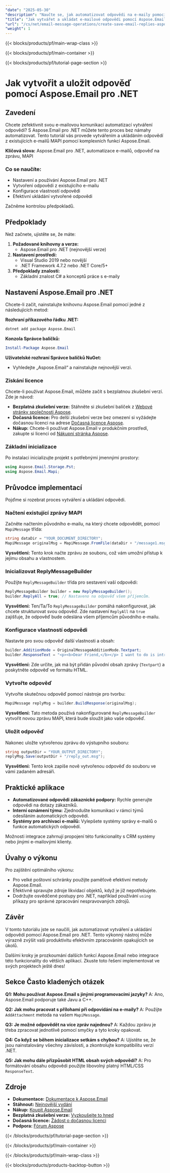 ```yaml
---
"date": "2025-05-30"
"description": "Naučte se, jak automatizovat odpovědi na e-maily pomocí Aspose.Email pro .NET. Tato příručka popisuje efektivní nastavení, vytváření, konfiguraci a ukládání odpovědí."
"title": "Jak vytvářet a ukládat e-mailové odpovědi pomocí Aspose.Email pro .NET | Průvodce a tutoriál"
"url": "/cs/net/email-message-operations/create-save-email-replies-aspose-email-net/"
"weight": 1
---
```


{{< blocks/products/pf/main-wrap-class >}}

{{< blocks/products/pf/main-container >}}

{{< blocks/products/pf/tutorial-page-section >}}
# Jak vytvořit a uložit odpověď pomocí Aspose.Email pro .NET

## Zavedení

Chcete zefektivnit svou e-mailovou komunikaci automatizací vytváření odpovědí? S Aspose.Email pro .NET můžete tento proces bez námahy automatizovat. Tento tutoriál vás provede vytvářením a ukládáním odpovědí z existujících e-mailů MAPI pomocí komplexních funkcí Aspose.Email.

**Klíčová slova:** Aspose.Email pro .NET, automatizace e-mailů, odpověď na zprávu, MAPI

### Co se naučíte:
- Nastavení a používání Aspose.Email pro .NET
- Vytvoření odpovědi z existujícího e-mailu
- Konfigurace vlastností odpovědi
- Efektivní ukládání vytvořené odpovědi

Začněme kontrolou předpokladů.

## Předpoklady

Než začnete, ujistěte se, že máte:

1. **Požadované knihovny a verze:**
   - Aspose.Email pro .NET (nejnovější verze)
2. **Nastavení prostředí:**
   - Visual Studio 2019 nebo novější
   - .NET Framework 4.7.2 nebo .NET Core/5+
3. **Předpoklady znalostí:**
   - Základní znalost C# a konceptů práce s e-maily

## Nastavení Aspose.Email pro .NET

Chcete-li začít, nainstalujte knihovnu Aspose.Email pomocí jedné z následujících metod:

**Rozhraní příkazového řádku .NET:**
```bash
dotnet add package Aspose.Email
```

**Konzola Správce balíčků:**
```powershell
Install-Package Aspose.Email
```

**Uživatelské rozhraní Správce balíčků NuGet:**
- Vyhledejte „Aspose.Email“ a nainstalujte nejnovější verzi.

### Získání licence

Chcete-li používat Aspose.Email, můžete začít s bezplatnou zkušební verzí. Zde je návod:

- **Bezplatná zkušební verze:** Stáhněte si zkušební balíček z [Webové stránky společnosti Aspose](https://releases.aspose.com/email/net/).
- **Dočasná licence:** Pro delší zkušební verze bez omezení si vyžádejte dočasnou licenci na adrese [Dočasná licence Aspose](https://purchase.aspose.com/temporary-license/).
- **Nákup:** Chcete-li používat Aspose.Email v produkčním prostředí, zakupte si licenci od [Nákupní stránka Aspose](https://purchase.aspose.com/buy).

### Základní inicializace

Po instalaci inicializujte projekt s potřebnými jmennými prostory:

```csharp
using Aspose.Email.Storage.Pst;
using Aspose.Email.Mapi;
```

## Průvodce implementací

Pojďme si rozebrat proces vytváření a ukládání odpovědi.

### Načtení existující zprávy MAPI

Začněte načtením původního e-mailu, na který chcete odpovědět, pomocí `MapiMessage` třída:

```csharp
string dataDir = "YOUR_DOCUMENT_DIRECTORY";
MapiMessage originalMsg = MapiMessage.FromFile(dataDir + "/message1.msg");
```

**Vysvětlení:**
Tento krok načte zprávu ze souboru, což vám umožní přístup k jejímu obsahu a vlastnostem.

### Inicializovat ReplyMessageBuilder

Použijte `ReplyMessageBuilder` třída pro sestavení vaší odpovědi:

```csharp
ReplyMessageBuilder builder = new ReplyMessageBuilder();
builder.ReplyAll = true; // Nastaveno na odpověď všem příjemcům.
```

**Vysvětlení:**
Ten/Ta/To `ReplyMessageBuilder` pomáhá nakonfigurovat, jak chcete strukturovat svou odpověď. Zde nastavení `ReplyAll` na `true` zajišťuje, že odpověď bude odeslána všem příjemcům původního e-mailu.

### Konfigurace vlastností odpovědi

Nastavte pro svou odpověď další vlastnosti a obsah:

```csharp
builder.AdditionMode = OriginalMessageAdditionMode.Textpart;
builder.ResponseText = "<p><b>Dear Friend,</b></p> I want to do is introduce my co-author and co-teacher. <p><a href=\"www.google.com\">This is a first link</a></p><p><a href=\"www.google.com\">This is a second link</a></p>";
```

**Vysvětlení:**
Zde určíte, jak má být přidán původní obsah zprávy (`Textpart`) a poskytněte odpověď ve formátu HTML.

### Vytvořte odpověď

Vytvořte skutečnou odpověď pomocí nástroje pro tvorbu:

```csharp
MapiMessage replyMsg = builder.BuildResponse(originalMsg);
```

**Vysvětlení:**
Tato metoda používá nakonfigurované `ReplyMessageBuilder` vytvořit novou zprávu MAPI, která bude sloužit jako vaše odpověď.

### Uložit odpověď

Nakonec uložte vytvořenou zprávu do výstupního souboru:

```csharp
string outputDir = "YOUR_OUTPUT_DIRECTORY";
replyMsg.Save(outputDir + "/reply_out.msg");
```

**Vysvětlení:**
Tento krok zapíše nově vytvořenou odpověď do souboru ve vámi zadaném adresáři.

## Praktické aplikace

- **Automatizované odpovědi zákaznické podpory:** Rychle generujte odpovědi na dotazy zákazníků.
- **Interní oznámení týmu:** Zjednodušte komunikaci v rámci týmů odesíláním automatických odpovědí.
- **Systémy pro archivaci e-mailů:** Vylepšete systémy správy e-mailů o funkce automatických odpovědí.
  
Možnosti integrace zahrnují propojení této funkcionality s CRM systémy nebo jinými e-mailovými klienty.

## Úvahy o výkonu

Pro zajištění optimálního výkonu:
- Pro velké poštovní schránky použijte paměťově efektivní metody Aspose.Email.
- Efektivně spravujte zdroje likvidací objektů, když je již nepotřebujete.
- Dodržujte osvědčené postupy pro .NET, například používání `using` příkazy pro správné zpracování nespravovaných zdrojů.

## Závěr

V tomto tutoriálu jste se naučili, jak automatizovat vytváření a ukládání odpovědí pomocí Aspose.Email pro .NET. Tento výkonný nástroj může výrazně zvýšit vaši produktivitu efektivním zpracováním opakujících se úkolů. 

Dalšími kroky je prozkoumání dalších funkcí Aspose.Email nebo integrace této funkcionality do větších aplikací. Zkuste toto řešení implementovat ve svých projektech ještě dnes!

## Sekce Často kladených otázek

**Q1: Mohu používat Aspose.Email s jinými programovacími jazyky?**
A: Ano, Aspose.Email podporuje také Javu a C++.

**Q2: Jak mohu pracovat s přílohami při odpovídání na e-maily?**
A: Použijte `AddAttachment` metoda na vašem `MapiMessage`.

**Q3: Je možné odpovědět na více zpráv najednou?**
A: Každou zprávu je třeba zpracovat jednotlivě pomocí smyčky a tyto kroky opakovat.

**Q4: Co když se během inicializace setkám s chybou?**
A: Ujistěte se, že jsou nainstalovány všechny závislosti, a zkontrolujte kompatibilitu verzí .NET.

**Q5: Jak mohu dále přizpůsobit HTML obsah svých odpovědí?**
A: Pro formátování obsahu odpovědi použijte libovolný platný HTML/CSS `ResponseText`.

## Zdroje

- **Dokumentace:** [Dokumentace k Aspose.Email](https://reference.aspose.com/email/net/)
- **Stáhnout:** [Nejnovější vydání](https://releases.aspose.com/email/net/)
- **Nákup:** [Koupit Aspose.Email](https://purchase.aspose.com/buy)
- **Bezplatná zkušební verze:** [Vyzkoušejte to hned](https://releases.aspose.com/email/net/)
- **Dočasná licence:** [Žádost o dočasnou licenci](https://purchase.aspose.com/temporary-license/)
- **Podpora:** [Fórum Aspose](https://forum.aspose.com/c/email/10)

{{< /blocks/products/pf/tutorial-page-section >}}

{{< /blocks/products/pf/main-container >}}

{{< /blocks/products/pf/main-wrap-class >}}

{{< blocks/products/products-backtop-button >}}